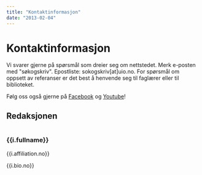 ```yaml
---
title: "Kontaktinformasjon"
date: "2013-02-04"
---
```


# Kontaktinformasjon

Vi svarer gjerne på spørsmål som dreier seg om nettstedet. Merk e-posten med "søkogskriv". Epostliste: sokogskriv\[at\]uio.no. For spørsmål om oppsett av referanser er det best å henvende seg til faglærer eller til biblioteket.

Følg oss også gjerne på [Facebook](https://www.facebook.com/sokogskriv "Søk & Skriv på Facebook") og [Youtube](https://www.youtube.com/user/sokogskriv "Søk & Skriv på Youtube")!

## Redaksjonen

<div class="persons">
  <div class="person" v-for="i in items">
    <div class="image">
      <img :src="i.imageUrl" v-if="i.imageUrl">
    </div>
    <div class="content">
      <a :href="i.url" target="_blank"><h3>{{i.fullname}}</h3></a>
      <p>{{i.affiliation.no}}</p>
      <p v-if="i.bio && i.bio.no">{{i.bio.no}}</p>
    </div>
  </div>
</div>

<script>
import data from './persons.json'
export default {
  data () {
      return {
          items: data.persons
      }
  }
}
</script>
